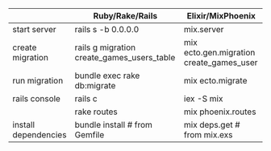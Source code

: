 |                      | Ruby/Rake/Rails                            | Elixir/MixPhoenix                        |
|----------------------|--------------------------------------------|------------------------------------------|
| start server         | rails s -b 0.0.0.0                         | mix.server                               |
| create migration     | rails g migration create_games_users_table | mix ecto.gen.migration create_games_user |
| run migration        | bundle exec rake db:migrate                | mix ecto.migrate                         |
| rails console        | rails c                                    | iex -S mix                               |
|                      | rake routes                                | mix phoenix.routes                       |
| install dependencies | bundle install # from Gemfile              | mix deps.get # from  mix.exs             |
